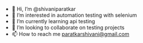 - 👋 Hi, I’m @shivaniparatkar
- 👀 I’m interested in automation testing with selenium
- 🌱 I’m currently learning api testing
- 💞️ I’m looking to collaborate on testing projects
- 📫 How to reach me paratkarshivani@gmail.com

<!---
shivaniparatkar/shivaniparatkar is a ✨ special ✨ repository because its `README.md` (this file) appears on your GitHub profile.
You can click the Preview link to take a look at your changes.
--->
